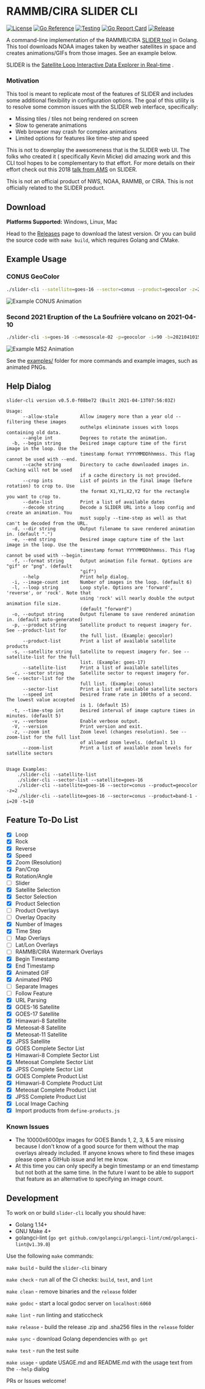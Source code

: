 # RAMMB/CIRA SLIDER CLI

[![License](https://img.shields.io/github/license/colinmcintosh/SLIDER-cli.svg)](https://github.com/colinmcintosh/SLIDER-cli/blob/main/LICENSE)
[![Go Reference](https://pkg.go.dev/badge/github.com/colinmcintosh/slider-cli/slider.svg)](https://pkg.go.dev/github.com/colinmcintosh/slider-cli/slider)
[![Testing](https://github.com/colinmcintosh/SLIDER-cli/actions/workflows/build-main.yml/badge.svg?branch=main)](https://github.com/colinmcintosh/SLIDER-cli/actions/workflows/build-main.yml)
[![Go Report Card](https://goreportcard.com/badge/github.com/colinmcintosh/SLIDER-cli)](https://goreportcard.com/report/github.com/colinmcintosh/SLIDER-cli)
[![Release](https://img.shields.io/github/release/colinmcintosh/SLIDER-cli.svg)](https://github.com/colinmcintosh/SLIDER-cli/releases/latest)

A command-line implementation of the
RAMMB/CIRA [SLIDER tool](https://rammb-slider.cira.colostate.edu/)
in Golang. This tool downloads NOAA images taken by weather satellites in space and creates
animations/GIFs from those images. See an example below.

SLIDER is
the [Satellite Loop Interactive Data Explorer in Real-time](https://www.satelliteconferences.noaa.gov/2017/doc/poster/94.pdf)
.

### Motivation

This tool is meant to replicate most of the features of SLIDER and includes some additional
flexibility in configuration options. The goal of this utility is to resolve some common issues with
the SLIDER web interface, specifically:

- Missing tiles / tiles not being rendered on screen
- Slow to generate animations
- Web browser may crash for complex animations
- Limited options for features like time-step and speed

This is not to downplay the awesomeness that is the SLIDER web UI. The folks who created it (
specifically Kevin Micke) did amazing work and this CLI tool hopes to be complementary to that
effort. For more details on their effort check out this
2018 [talk from AMS](https://ams.confex.com/ams/98Annual/webprogram/Paper336810.html)
on SLIDER.

This is not an official product of NWS, NOAA, RAMMB, or CIRA. This is not officially related to the
SLIDER product.

## Download

**Platforms Supported:** Windows, Linux, Mac

Head to the [Releases](https://github.com/colinmcintosh/SLIDER-cli/releases)
page to download the latest version. Or you can build the source code with
`make build`, which requires Golang and CMake.

## Example Usage

### CONUS GeoColor

```bash
./slider-cli --satellite=goes-16 --sector=conus --product=geocolor -z=2
```

![Example CONUS Animation](examples/cira-rammb-slider---goes-16---conus---geocolor---20210407140615-20210407154115.gif)

### Second 2021 Eruption of the La Soufrière volcano on 2021-04-10

```bash
./slider-cli -s=goes-16 -c=mesoscale-02 -p=geocolor -i=90 -b=20210410152000 -t=2 --speed=10 --crop=250,250,750,750
```

![Example MS2 Animation](examples/cira-rammb-slider_goes-16_ms2_geocolor_500x500_20210410151951-20210410181751.gif)

See the [examples/](examples) folder for more commands and example images, such as animated PNGs.

## Help Dialog

```
slider-cli version v0.5.0-f08be72 (Built 2021-04-13T07:56:03Z)

Usage:
      --allow-stale        Allow imagery more than a year old -- filtering these images
                           outhelps eliminate issues with loops containing old data.
      --angle int          Degrees to rotate the animation.
  -b, --begin string       Desired image capture time of the first image in the loop. Use the
                           timestamp format YYYYMMDDhhmmss. This flag cannot be used with --end.
      --cache string       Directory to cache downloaded images in. Caching will not be used
                           if a cache directory is not provided.
      --crop ints          List of points in the final image (before rotation) to crop to. Use
                           the format X1,Y1,X2,Y2 for the rectangle you want to crop to.
      --date-list          Print a list of available dates
      --decode string      Decode a SLIDER URL into a loop config and create an animation. You
                           must supply --time-step as well as that can't be decoded from the URL.
  -d, --dir string         Output filename to save rendered animation in. (default ".")
  -e, --end string         Desired image capture time of the last image in the loop. Use the
                           timestamp format YYYYMMDDhhmmss. This flag cannot be used with --begin.
  -f, --format string      Output animation file format. Options are "gif" or "png". (default
                           "gif")
      --help               Print help dialog.
  -i, --image-count int    Number of images in the loop. (default 6)
  -l, --loop string        Loop style. Options are 'forward', 'reverse', or 'rock'. Note that
                           using 'rock' will nearly double the output animation file size.
                           (default "forward")
  -o, --output string      Output filename to save rendered animation in. (default auto-generated)
  -p, --product string     Satellite product to request imagery for. See --product-list for
                           the full list. (Example: geocolor)
      --product-list       Print a list of available satellite products
  -s, --satellite string   Satellite to request imagery for. See --satellite-list for the full
                           list. (Example: goes-17)
      --satellite-list     Print a list of available satellites
  -c, --sector string      Satellite sector to request imagery for. See --sector-list for the
                           full list. (Example: conus)
      --sector-list        Print a list of available satellite sectors
      --speed int          Desired frame rate in 100ths of a second. The lowest value accepted
                           is 1. (default 15)
  -t, --time-step int      Desired interval of image capture times in minutes. (default 5)
  -v, --verbose            Enable verbose output.
  -V, --version            Print version and exit.
  -z, --zoom int           Zoom level (changes resolution). See --zoom-list for the full list
                           of allowed zoom levels. (default 1)
      --zoom-list          Print a list of available zoom levels for satellite sectors


Usage Examples:
    ./slider-cli --satellite-list
    ./slider-cli --sector-list --satellite=goes-16
    ./slider-cli --satellite=goes-16 --sector=conus --product=geocolor -z=2
    ./slider-cli --satellite=goes-16 --sector=conus --product=band-1 -i=20 -t=10
```

## Feature To-Do List

- [x] Loop
- [x] Rock
- [x] Reverse
- [x] Speed
- [x] Zoom (Resolution)
- [x] Pan/Crop
- [x] Rotation/Angle
- [ ] Slider
- [x] Satellite Selection
- [x] Sector Selection
- [x] Product Selection
- [ ] Product Overlays
- [ ] Overlay Opacity
- [x] Number of Images
- [x] Time Step
- [ ] Map Overlays
- [ ] Lat/Lon Overlays
- [ ] RAMMB/CIRA Watermark Overlays
- [x] Begin Timestamp
- [x] End Timestamp
- [x] Animated GIF
- [x] Animated PNG
- [ ] Separate Images
- [ ] Follow Feature
- [x] URL Parsing
- [x] GOES-16 Satellite
- [x] GOES-17 Satellite
- [x] Himawari-8 Satellite
- [x] Meteosat-8 Satellite
- [x] Meteosat-11 Satellite
- [x] JPSS Satellite
- [x] GOES Complete Sector List
- [x] Himawari-8 Complete Sector List
- [x] Meteosat Complete Sector List
- [x] JPSS Complete Sector List
- [x] GOES Complete Product List
- [x] Himawari-8 Complete Product List
- [x] Meteosat Complete Product List
- [x] JPSS Complete Product List
- [x] Local Image Caching
- [x] Import products from `define-products.js`

### Known Issues

- The 10000x6000px images for GOES Bands 1, 2, 3, & 5 are missing because I don't know of a good
  source for them without the map overlays already included. If anyone knows where to find these
  images please open a GitHub issue and let me know.
- At this time you can only specify a begin timestamp or an end timestamp but not both at the same
  time. In the future I want to be able to support that feature as an alternative to specifying an
  image count.

## Development

To work on or build `slider-cli` locally you should have:

- Golang 1.14+
- GNU Make 4+
- golangci-lint (`go get github.com/golangci/golangci-lint/cmd/golangci-lint@v1.39.0`)

Use the following `make` commands:

`make build` - build the `slider-cli` binary

`make check` - run all of the CI checks: `build`, `test`, and `lint`

`make clean` - remove binaries and the `release` folder

`make godoc` - start a local godoc server on `localhost:6060`

`make lint` - run linting and staticcheck

`make release` - build the release .zip and .sha256 files in the `release` folder

`make sync` - download Golang dependencies with `go get`

`make test` - run the test suite

`make usage` - update USAGE.md and README.md with the usage text from the `--help` dialog

PRs or Issues welcome!
